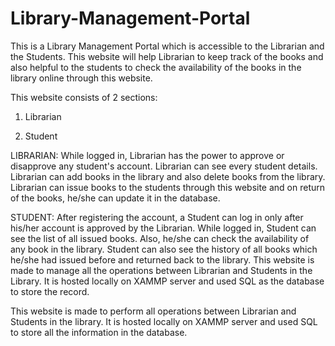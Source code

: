 # Library-Management-Portal

This is a Library Management Portal which is accessible to the Librarian and the Students. This website will help Librarian to keep track of the books and also helpful to the students to check the availability of the books in the library online through this website.

This website consists of 2 sections:

1.	Librarian

2.	Student

LIBRARIAN: While logged in, Librarian has the power to approve or disapprove any student's account. Librarian can see every student details. Librarian can add books in the library and also delete books from the library. Librarian can issue books to the students through this website and on return of the books, he/she can update it in the database.

STUDENT: After registering the account, a Student can log in only after his/her account is approved by the Librarian. While logged in, Student can see the list of all issued books. Also, he/she can check the availability of any book in the library. Student can also see the history of all books which he/she had issued before and returned back to the library.
This website is made to manage all the operations between Librarian and Students in the Library. It is hosted locally on XAMMP server and used SQL as the database to store the record.

This website is made to perform all operations between Librarian and Students in the library. It is hosted locally on XAMMP server and used SQL to store all the information in the database.


